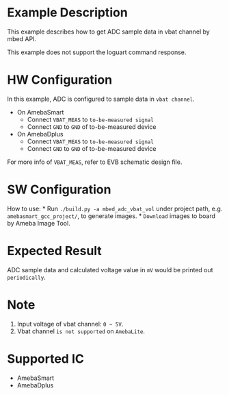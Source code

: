# Example Description

This example describes how to get ADC sample data in vbat channel by mbed API.

This example does not support the loguart command response.

# HW Configuration

In this example, ADC is configured to sample data in `vbat channel`.

* On AmebaSmart
	- Connect `VBAT_MEAS` to `to-be-measured signal`
	- Connect `GND` to `GND` of to-be-measured device
* On AmebaDplus
	- Connect `VBAT_MEAS` to `to-be-measured signal`
	- Connect `GND` to `GND` of to-be-measured device

For more info of `VBAT_MEAS`, refer to EVB schematic design file.

# SW Configuration

How to use:
    * Run `./build.py -a mbed_adc_vbat_vol` under project path, e.g. `amebasmart_gcc_project/`, to generate images.
    * `Download` images to board by Ameba Image Tool.

# Expected Result

ADC sample data and calculated voltage value in `mV` would be printed out `periodically`.

# Note

1. Input voltage of vbat channel: `0 ~ 5V`.
2. Vbat channel `is not supported` on `AmebaLite`.

# Supported IC

* AmebaSmart
* AmebaDplus


